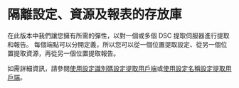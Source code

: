 # 隔離設定、資源及報表的存放庫

在此版本中我們讓您擁有所需的彈性，以對一個或多個 DSC 提取伺服器進行提取和報告。 每個端點可以分開定義，所以您可以從一個位置提取設定、從另一個位置提取資源，再從另一個位置提取報告。 

如需詳細資訊，請參閱[使用設定識別碼設定提取用戶端](https://msdn.microsoft.com/powershell/dsc/pullclientconfigid)或[使用設定名稱設定提取用戶端](https://msdn.microsoft.com/powershell/dsc/pullclientconfignames)。

<!--HONumber=Jul16_HO1-->


